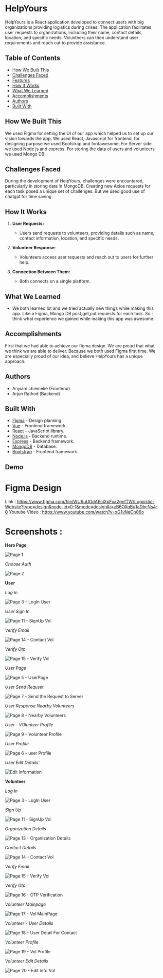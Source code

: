 # HelpYours

HelpYours is a React application developed to connect users with big organizations providing logistics during crises. The application facilitates user requests to organizations, including their name, contact details, location, and specific needs. Volunteers can then understand user requirements and reach out to provide assistance.

## Table of Contents

- [How We Built This](#how-we-built-this)
- [Challenges Faced](#challenges-faced)
- [Features](#features)
- [How It Works](#how-it-works)
- [What We Learned](#what-we-learned)
- [Accomplishments](#accomplishments)
- [Authors](#authors)
- [Built With](#built-with)

## How We Built This
We used Figma for setting the UI of our app which helped us to set up our vision towards the app. We used React, Javascript for frontend, for designing purpose we used Bootstrap and fontawesome. For Server side we used Node js and express. For storing the data of users and volunteers we used Mongo DB.

## Challenges Faced

During the development of HelpYours, challenges were encountered, particularly in storing data in MongoDB. Creating new Axios requests for each task posed a unique set of challenges. But we used good use of chatgpt for time saving.

## How It Works

1. **User Requests:**
   - Users send requests to volunteers, providing details such as name, contact information, location, and specific needs.

2. **Volunteer Response:**
   - Volunteers access user requests and reach out to users for further help.

3. **Connection Between Them:**
   - Both connects on a single platform.

## What We Learned
- We both learned lot and we tried actually new things while making this app. Like a Figma, Mongo DB post,get,put requests for each task. So i think what experience we gained while making this app was awesome. 

## Accomplishments
First that we had able to achieve our figma design. We are proud that what we think we are able to deliver. Because we both used Figma first time. We are especially proud of our idea, and believe HelpYours has a unique approach.

## Authors

- Anyiam chiemelie (Frontend)
- Arjun Rathod (Backend)

## Built With

- [Figma](https://www.figma.com/) - Design planning.
- [Vue](https://vuejs.org/) - Frontend framework.
- [React](https://reactjs.org/) - JavaScript library.
- [Node.js](https://nodejs.org/) - Backend runtime.
- [Express](https://expressjs.com/) - Backend framework.
- [MongoDB](https://www.mongodb.com/) - Database.
- [Bootstrap](https://getbootstrap.com/) - Frontend framework.

## Demo
# Figma Design 
Link : https://www.figma.com/file/WU6uUOdAEciXpFxa2gvfTW/Logoistic-Website?type=design&node-id=0-1&mode=design&t=zB6OXqBu1aDbcNs4-0
Youtube Video : https://www.youtube.com/watch?v=xG1vNeCn06o

# Screenshots :

**Hero Page**

![Page 1](https://github.com/arjunrathod91/logisticsapp/assets/138087179/b70028f8-cb5d-4a74-8ddf-c70faffb2181)

*Choose Auth*

![Page 2](https://github.com/arjunrathod91/logisticsapp/assets/138087179/7814daaa-c83b-451e-baed-c9c5019eb8f1)

**User** 

*Log In*

![Page 3 - LogIn User](https://github.com/arjunrathod91/logisticsapp/assets/138087179/56f5b7ba-ed65-4372-9bd0-8003f464c7be)

*User Sign In*

![Page 11 - SignUp Vol](https://github.com/arjunrathod91/logisticsapp/assets/138087179/710c388a-1e15-444d-aeb7-508ca6528f69)

*Verify Email*

![Page 14 - Contact Vol](https://github.com/arjunrathod91/logisticsapp/assets/138087179/9609573d-829d-49de-aa62-723a440d6500)

*Verify Otp*

![Page 15 - Verify Vol](https://github.com/arjunrathod91/logisticsapp/assets/138087179/6a3e6c71-398a-4e8b-87d6-6c89041d40dc)

*User Page*

![Page 5 - UserPage](https://github.com/arjunrathod91/logisticsapp/assets/138087179/0083eedc-cc85-45f2-a04c-b4d8c6873bea)

*User Send Requset*

![Page 7 - Send the Request to Server](https://github.com/arjunrathod91/logisticsapp/assets/138087179/b3f34ff2-0737-4e3c-a649-f5049ff0046e)

*User Response Nearby Volunteers*

![Page 8 - Nearby  Volunteers](https://github.com/arjunrathod91/logisticsapp/assets/138087179/eb5e14df-1b8a-46d4-a59b-cd51d1ae487e)

*User - VOlunteer Profile*

![Page 9 - Volunteer Profile](https://github.com/arjunrathod91/logisticsapp/assets/138087179/6a766977-9586-4d38-b62f-764354257789)

*User Profile*

![Page 6 - user Profile](https://github.com/arjunrathod91/logisticsapp/assets/138087179/7c99fb62-e8f6-4221-8247-d8edf39cbe40)

*User Edit Details*'

![Edit Information](https://github.com/arjunrathod91/logisticsapp/assets/138087179/10eb7dc2-a2d5-40f9-a18b-89a6eb7cf3c1)

**Volunteer**

*Log In*

![Page 3 - LogIn User](https://github.com/arjunrathod91/logisticsapp/assets/138087179/8dd6a648-ba02-4af9-bbc6-39fe8dea7389)

*Sign Up*

![Page 11 - SignUp Vol](https://github.com/arjunrathod91/logisticsapp/assets/138087179/881a5296-9720-46e4-904e-1b830a78058c)

*Organization Details*

![Page 13 - Organization Details](https://github.com/arjunrathod91/logisticsapp/assets/138087179/b796f866-fe39-4cb3-941a-a1ce41b223c1)

*Contact Details*

![Page 14 - Contact Vol](https://github.com/arjunrathod91/logisticsapp/assets/138087179/9609573d-829d-49de-aa62-723a440d6500)

*Verify Email*

![Page 15 - Verify Vol](https://github.com/arjunrathod91/logisticsapp/assets/138087179/6a3e6c71-398a-4e8b-87d6-6c89041d40dc)

*Verify Otp*

![Page 16 - OTP Verification ](https://github.com/arjunrathod91/logisticsapp/assets/138087179/13b276be-d725-48f6-a232-a5a0dd49b820)

*Volunteer Mainpage*

![Page 17 - Vol MainPage](https://github.com/arjunrathod91/logisticsapp/assets/138087179/bb7a99b6-7465-498f-82c7-aa2434c93edf)

*Volunteer - User Details*

![Page 18 - User Detail For Contact](https://github.com/arjunrathod91/logisticsapp/assets/138087179/676bfb76-c38c-4ba3-9ecd-9f5475a92bc1)

*Volunteer Profile*

![Page 19 - Vol Profile](https://github.com/arjunrathod91/logisticsapp/assets/138087179/90817783-85d4-4688-8879-28de1b257a4c)

*Volunteer Edit Details*

![Page 20 - Edit Info Vol](https://github.com/arjunrathod91/logisticsapp/assets/138087179/2bc67c35-efb0-4903-b1b6-e9365bc192c3)


